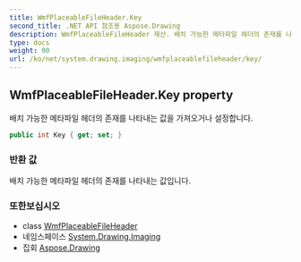 ```yaml
---
title: WmfPlaceableFileHeader.Key
second_title: .NET API 참조용 Aspose.Drawing
description: WmfPlaceableFileHeader 재산. 배치 가능한 메타파일 헤더의 존재를 나타내는 값을 가져오거나 설정합니다.
type: docs
weight: 90
url: /ko/net/system.drawing.imaging/wmfplaceablefileheader/key/
---
```

## WmfPlaceableFileHeader.Key property

배치 가능한 메타파일 헤더의 존재를 나타내는 값을 가져오거나 설정합니다.

```csharp
public int Key { get; set; }
```

### 반환 값

배치 가능한 메타파일 헤더의 존재를 나타내는 값입니다.

### 또한보십시오

* class [WmfPlaceableFileHeader](../)
* 네임스페이스 [System.Drawing.Imaging](../../wmfplaceablefileheader/)
* 집회 [Aspose.Drawing](../../../)


